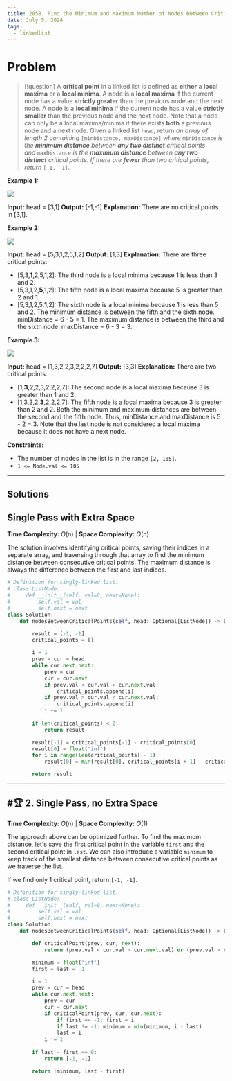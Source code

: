 ```yaml
---
title: 2058. Find the Minimum and Maximum Number of Nodes Between Critical Points
date: July 5, 2024
tags:
  - linkedlist
---
```

# Problem

>[!question]
> A **critical point** in a linked list is defined as **either** a **local maxima** or a **local minima**. A node is a **local maxima** if the current node has a value **strictly greater** than the previous node and the next node. A node is a **local minima** if the current node has a value **strictly smaller** than the previous node and the next node. Note that a node can only be a local maxima/minima if there exists **both** a previous node and a next node. Given a linked list `head`, return _an array of length 2 containing_ `[minDistance, maxDistance]` _where_ `minDistance` _is the **minimum distance** between **any two distinct** critical points and_ `maxDistance` _is the **maximum distance** between **any two distinct** critical points. If there are **fewer** than two critical points, return_ `[-1, -1]`.

**Example 1:**

![](https://assets.leetcode.com/uploads/2021/10/13/a1.png)

**Input:** head = [3,1]
**Output:** [-1,-1]
**Explanation:** There are no critical points in [3,1].

**Example 2:**

![](https://assets.leetcode.com/uploads/2021/10/13/a2.png)

**Input:** head = [5,3,1,2,5,1,2]
**Output:** [1,3]
**Explanation:** There are three critical points:
- [5,3,**1**,2,5,1,2]: The third node is a local minima because 1 is less than 3 and 2.
- [5,3,1,2,**5**,1,2]: The fifth node is a local maxima because 5 is greater than 2 and 1.
- [5,3,1,2,5,**1**,2]: The sixth node is a local minima because 1 is less than 5 and 2.
The minimum distance is between the fifth and the sixth node. minDistance = 6 - 5 = 1.
The maximum distance is between the third and the sixth node. maxDistance = 6 - 3 = 3.

**Example 3:**

![](https://assets.leetcode.com/uploads/2021/10/14/a5.png)

**Input:** head = [1,3,2,2,3,2,2,2,7]
**Output:** [3,3]
**Explanation:** There are two critical points:
- [1,**3**,2,2,3,2,2,2,7]: The second node is a local maxima because 3 is greater than 1 and 2.
- [1,3,2,2,**3**,2,2,2,7]: The fifth node is a local maxima because 3 is greater than 2 and 2.
Both the minimum and maximum distances are between the second and the fifth node.
Thus, minDistance and maxDistance is 5 - 2 = 3.
Note that the last node is not considered a local maxima because it does not have a next node.

**Constraints:**

- The number of nodes in the list is in the range `[2, 105]`.
- `1 <= Node.val <= 105`

---

## Solutions

## Single Pass with Extra Space

**Time Complexity:** $O(n)$  |  **Space Complexity:** $O(n)$

The solution involves identifying critical points, saving their indices in a separate array, and traversing through that array to find the minimum distance between consecutive critical points. The maximum distance is always the difference between the first and last indices.

```python
# Definition for singly-linked list.
# class ListNode:
#     def __init__(self, val=0, next=None):
#         self.val = val
#         self.next = next
class Solution:
    def nodesBetweenCriticalPoints(self, head: Optional[ListNode]) -> List[int]:

        result = [-1, -1]
        critical_points = []

        i = 1
        prev = cur = head
        while cur.next.next:
            prev = cur
            cur = cur.next
            if prev.val < cur.val > cur.next.val:
                critical_points.append(i)
            if prev.val > cur.val < cur.next.val:
                critical_points.append(i)
            i += 1
        
        if len(critical_points) < 2:
            return result

        result[-1] = critical_points[-1] - critical_points[0]
        result[0] = float('inf')
        for i in range(len(critical_points) - 1):
            result[0] = min(result[0], critical_points[i + 1] - critical_points[i])

        return result

```

---

## #🏆  2. Single Pass, no Extra Space

**Time Complexity:** $O(n)$  |  **Space Complexity:** $O(1)$

The approach above can be optimized further. To find the maximum distance, let's save the first critical point in the variable `first` and the second critical point in `last`. We can also introduce a variable `minimum` to keep track of the smallest distance between consecutive critical points as we traverse the list.

If we find only 1 critical point, return `[-1, -1]`.

```python
# Definition for singly-linked list.
# class ListNode:
#     def __init__(self, val=0, next=None):
#         self.val = val
#         self.next = next
class Solution:
    def nodesBetweenCriticalPoints(self, head: Optional[ListNode]) -> List[int]:

        def criticalPoint(prev, cur, next):
            return (prev.val < cur.val > cur.next.val) or (prev.val > cur.val < cur.next.val)

        minimum = float('inf')
        first = last = -1

        i = 1
        prev = cur = head
        while cur.next.next:
            prev = cur
            cur = cur.next
            if criticalPoint(prev, cur, cur.next):
                if first == -1: first = i
                if last != -1: minimum = min(minimum, i - last)
                last = i
            i += 1
        
        if last - first == 0:
            return [-1, -1]

        return [minimum, last - first]


```